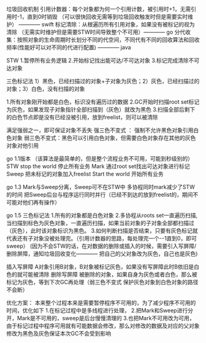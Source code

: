 垃圾回收机制
引用计数器：每个对象都为何一个引用计数，被引用时+1，无需引用时-1，直到0时销毁 （可以很快回收无需等到垃圾回收触发时但是需要实时维护） ———— swift
标记清除：从根遍历所有引用对象，如果没有被标记的视为清除 （无需实时维护但是需要STW时间导致整个不可用）———— go
分代收集：按照对象的生命周期时长划分不同的代空间，不同代有不同的回收算法和回收频率(性能好可以对不同的代进行配置) ———— java


STW
1.暂停所有业务逻辑 2.开始标记找出能可达/不可达对象 3.标记完成清除不可达对象

三色标记法 
1）黑色，已经扫描过的对象+子对象为灰色；2）灰色，已经扫描过的对象；3）白色，没有扫描的对象

1.所有对象刚开始都是白色，标识没有遍历过的数据
2.GC开始时扫描root set标记为灰色，如果发现子对象指针全部扫描到（灰色）就改为黑色
3.扫描全部后剩下的白色节点即是没有已经没被引用，放到freelist，则可以被清除

满足强弱之一，即可保证对象不丢失
  强三色不变式 ： 强制不允许黑色对象引用白色对象
  弱三色不变式：黑色可以引用白色对象，但需要白色对象存在其他的灰色对象对他引用

go 1.1版本 （该算法是最简单的，但是整个流程业务不可用，可能到秒级别的）
  STW stop the world 停止所有业务
  Mark 通过root set找出可达对象进行标记
  Sweep 把未标记的对象加入freelist
  Start the world 开始所有业务

go 1.3 Mark与Sweep分离，Sweep可不在STW中
  多协程同时mark减少了STW的时间
  把Sweep后台与程序运行同时并行（已经不到达的放到freelist的，期间不可能对他们再有操作）

go 1.5 三色标记法
  1.所有的对象都是白色对象
  2.多协程从roots set一直遍历扫描,当扫描到标色为灰色对象，一直遍历扫描，如果当前对象的子对象全部都扫描过（灰色），此时该对象标识为黑色。
  3.如何判断扫描是否结束，只要有灰色标记就代表还有子对象没被处理完。（引用计数器的思路，每处理完一个--1直到0，即可sweep）
  (因为不会STW的话，在对数据的删除或插入的时候，需要引入写屏障/删除屏障，通知垃圾回收变化———— 把自己的父对象改为灰色，自己也是灰色)


插入写屏障
  A对象引用B对象，B对象被标记灰色，如果没有写屏障此时B依旧是白色的就可能被清除
删除写屏障
  被删除的对象，如果自身为灰色或者白色，那么被标记为灰色，等到下次GC再处理（弱三色不变式 保护灰色对象到白色对象的路径不会断）


优化方案：
本来整个过程本来是需要暂停程序不可用的，为了减少程序不可用的时间，优化如下
  1.在标记过程中是多线程进行处理，
  2.把Mark和Sweep进行分开，Mark是不可用的，sweep是后台慢慢清理的
  3.也把Mark不可用改为可用，由于标记过程中程序可用就有可能数据会修改，那么对修改的数据及对应的父对象修改为黑色及灰色保证本次GC不会受到影响
